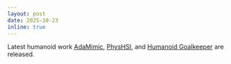 ```yaml
---
layout: post
date: 2025-10-23
inline: true
---
```

Latest humanoid work [AdaMimic](https://taohuang13.github.io/adamimic.github.io/), [PhysHSI](https://why618188.github.io/physhsi/), and [Humanoid Goalkeeper](https://humanoid-goalkeeper.github.io/Goalkeeper/) are released.